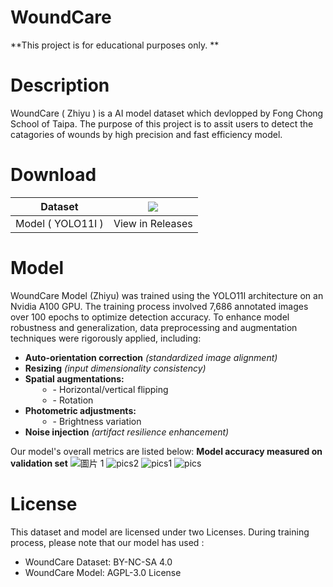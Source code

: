 # WoundCare
**This project is for educational purposes only. **

<h1>Description</h1>
WoundCare ( Zhiyu ) is a AI model dataset which devlopped by Fong Chong School of Taipa. The purpose of this project is to assit users to detect the catagories of wounds by high precision and fast efficiency model.

<h1>Download</h1>
<table class="tg"><thead>
  <tr>
    <th class="tg-0lax">Dataset</th>
    <th class="tg-0lax">
        <a href="https://universe.roboflow.com/fct-wound-ai/woundcare-opensource-dataset">
    <img src="https://app.roboflow.com/images/download-dataset-badge.svg"></img>
</a>
    </th>
  </tr></thead>
<tbody>
  <tr>
    <td class="tg-0lax">Model ( YOLO11I )</td>
    <td class="tg-0lax">View in Releases</td>
  </tr>
</tbody>
</table>


<h1>Model</h1>
WoundCare Model (Zhiyu) was trained using the YOLO11I architecture on an Nvidia A100 GPU. The training process involved 7,686 annotated images over 100 epochs to optimize detection accuracy. To enhance model robustness and generalization, data preprocessing and augmentation techniques were rigorously applied, including:

 <ul>  
            <li><strong>Auto-orientation correction</strong> <em>(standardized image alignment)</em></li>  
            <li><strong>Resizing</strong> <em>(input dimensionality consistency)</em></li>  
            <li><strong>Spatial augmentations:</strong>  
                <ul>  
                    <li style="margin-left: 20px;">- Horizontal/vertical flipping</li>  
                    <li style="margin-left: 20px;">- Rotation</li>  
                </ul>  
            </li>  
            <li><strong>Photometric adjustments:</strong>  
                <ul>  
                    <li style="margin-left: 20px;">- Brightness variation</li>  
                </ul>  
            </li>  
            <li><strong>Noise injection</strong> <em>(artifact resilience enhancement)</em></li>  
  </ul>  

Our model's overall metrics are listed below:
<b>Model accuracy measured on validation set</b>
![圖片 1](https://github.com/user-attachments/assets/336727b9-e0b9-4ebd-87ff-842b14a44a90)
![pics2](https://github.com/user-attachments/assets/c7b8e003-6b92-4319-b0a2-7c39dc18a943)
![pics1](https://github.com/user-attachments/assets/c3edd810-0a9f-43c8-ac52-c9f433ae020f)
![pics](https://github.com/user-attachments/assets/10b6a157-c2d3-4e7d-84eb-30a20a472b55)


<h1>License</h1>
This dataset and model are licensed under two Licenses. During training process, please note that our model has used :


<ul>
  <li>WoundCare Dataset: BY-NC-SA 4.0</li>
  <li>WoundCare Model: AGPL-3.0 License</li>
</ul>


